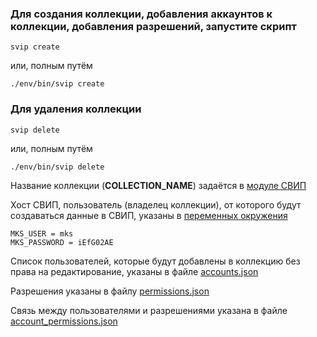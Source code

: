 ### Для создания коллекции, добавления аккаунтов к коллекции, добавления разрешений, запустите скрипт
```shell
svip create
```
или, полным путём
```shell
./env/bin/svip create
```

### Для удаления коллекции
```shell
svip delete
```
или, полным путём
```shell
./env/bin/svip delete
```

Название коллекции (**COLLECTION_NAME**) задаётся в [модуле СВИП](SVIP.py)

Хост СВИП, пользователь (владелец коллекции), от которого будут создаваться данные в СВИП, указаны в [переменных окружения](../.env)
```shell
MKS_USER = mks
MKS_PASSWORD = iEfG02AE
```

Список пользователей, которые будут добавлены в коллекцию без права на редактирование, указаны в файле [accounts.json](initial_data/accounts.json)  

Разрешения указаны в файлу [permissions.json](initial_data/permissions.json)

Связь между пользователями и разрешениями указана в файле [account_permissions.json](initial_data/account_permissions.json)
